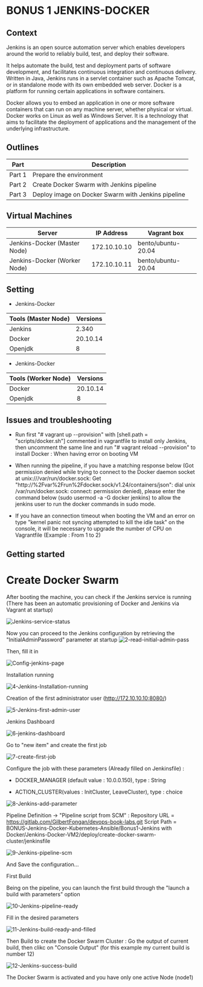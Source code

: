 # BONUS 1 JENKINS-DOCKER

## Context

Jenkins is an open source automation server which enables developers around the world to reliably build, test, and deploy their software.

It helps automate the build, test and deployment parts of software development, and facilitates continuous integration and continuous delivery. Written in Java, Jenkins runs in a servlet container such as Apache Tomcat, or in standalone mode with its own embedded web server. 
Docker is a platform for running certain applications in software containers. 

Docker allows you to embed an application in one or more software containers that can run on any machine server, whether physical or virtual. Docker works on Linux as well as Windows Server. It is a technology that aims to facilitate the deployment of applications and the management of the underlying infrastructure.



## Outlines

Part      | Description
----------|-------
Part 1    | Prepare the environment
Part 2    | Create Docker Swarm with Jenkins pipeline
Part 3    | Deploy image on Docker Swarm with Jenkins pipeline


## Virtual Machines

Server                          | IP Address      |  Vagrant box
--------------------------------|-----------------|---------------
Jenkins-Docker (Master Node)    | 172.10.10.10    | bento/ubuntu-20.04
Jenkins-Docker (Worker Node)    | 172.10.10.11    | bento/ubuntu-20.04


## Setting

- Jenkins-Docker

Tools (Master Node)       | Versions
--------------------------|-------
Jenkins                   | 2.340
Docker                    | 20.10.14
Openjdk                   | 8

- Jenkins-Docker

Tools (Worker Node)       | Versions
--------------------------|-------
Docker                    | 20.10.14
Openjdk                   | 8


## Issues and troubleshooting

- Run first "# vagrant up --provision" with [shell.path = "scripts/docker.sh"] commented in vagrantfile to install only Jenkins, then uncomment the same line and run "# vagrant reload --provision" to install Docker : When having error on booting VM

- When running the pipeline, if you have a matching response below (Got permission denied while trying to connect to the Docker daemon socket at unix:///var/run/docker.sock: Get "http://%2Fvar%2Frun%2Fdocker.sock/v1.24/containers/json": dial unix /var/run/docker.sock: connect: permission denied), please enter the command below (sudo usermod -a -G docker jenkins) to allow the jenkins user to run the docker commands in sudo mode.

- If you have an connection timeout when booting the VM and an error on type "kernel panic not syncing attempted to kill the idle task" on the console, it will be necessary to upgrade the number of CPU on Vagrantfile (Example : From 1 to 2)


## Getting started

# Create Docker Swarm

After booting the machine, you can check if the Jenkins service is running (There has been an automatic provisioning of Docker and Jenkins via Vagrant at startup)

![Jenkins-service-status](/uploads/dc7d3e7259bb8b0a502e02cc92350cdd/Jenkins-service-status.png)

Now you can proceed to the Jenkins configuration by retrieving the "InitialAdminPassword" parameter at startup
![2-read-initial-admin-pass](/uploads/9e4b8d3f77a28668f61f36355e5e236b/2-read-initial-admin-pass.png)

Then, fill it in

![Config-jenkins-page](/uploads/149cc622ad314e333e0fab51a4b904d0/Config-jenkins-page.png)

Installation running

![4-Jenkins-Installation-running](/uploads/4f84fdcebc8c9c24f27c7704ffc1606a/4-Jenkins-Installation-running.png)


Creation of the first administrator user (http://172.10.10.10:8080/)

![5-Jenkins-first-admin-user](/uploads/d1959be41024fec94ccb64112bf5ffa7/5-Jenkins-first-admin-user.png)

Jenkins Dashboard

![6-jenkins-dashboard](/uploads/37d3abc36bb5948b6ca1a46c78b243c2/6-jenkins-dashboard.png)

Go to "new item" and create the first job

![7-create-first-job](/uploads/d35b3e6a3db804d8e9c8948def98f4db/7-create-first-job.png)

Configure the job with these parameters (Already filled on Jenkinsfile) : 

- DOCKER_MANAGER (default value : 10.0.0.150), type : String

- ACTION_CLUSTER(values : InitCluster, LeaveCluster), type : choice

![8-Jenkins-add-parameter](/uploads/4dbeb40d44680335a8aa61e2abe471b8/8-Jenkins-add-parameter.png)

Pipeline Definition -> "Pipeline script from SCM" :
Repository URL = https://gitlab.com/GilbertFongan/devops-book-labs.git
Script Path = BONUS-Jenkins-Docker-Kubernetes-Ansible/Bonus1-Jenkins with Docker/Jenkins-Docker-VM2/deploy/create-docker-swarm-cluster/jenkinsfile

![9-Jenkins-pipeline-scm](/uploads/06eac2d89e27f719caf7cc3534a6b84a/9-Jenkins-pipeline-scm.png)

And Save the configuration...


First Build

Being on the pipeline, you can launch the first build through the "launch a build with parameters" option

![10-Jenkins-pipeline-ready](/uploads/f015bfc34899c9281c87caf9d372402b/10-Jenkins-pipeline-ready.png)

Fill in the desired parameters

![11-Jenkins-build-ready-and-filled](/uploads/7a984d2c9fd8f18f02ce20b9176edc86/11-Jenkins-build-ready-and-filled.png)

Then Build to create the Docker Swarm Cluster : Go the output of current build, then clikc on "Console Output" (for this example my current build is number 12)

![12-Jenkins-success-build](/uploads/79c3a3d501b3ffa8a5ace010ffc7f669/12-Jenkins-success-build.png)

The Docker Swarm is activated and you have only one active Node (node1)